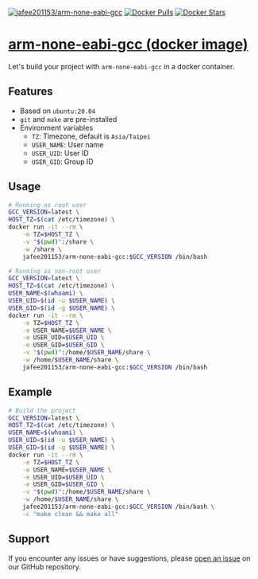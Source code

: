 [![jafee201153/arm-none-eabi-gcc](https://github.com/leoli0605/docker-arm-none-eabi-gcc/actions/workflows/publish.yml/badge.svg)](https://github.com/leoli0605/docker-arm-none-eabi-gcc/actions/workflows/publish.yml)
[![Docker Pulls](https://img.shields.io/docker/pulls/jafee201153/arm-none-eabi-gcc.svg)](https://hub.docker.com/r/jafee201153/arm-none-eabi-gcc/)
[![Docker Stars](https://img.shields.io/docker/stars/jafee201153/arm-none-eabi-gcc.svg)](https://hub.docker.com/r/jafee201153/arm-none-eabi-gcc/)

# [arm-none-eabi-gcc (docker image)](https://hub.docker.com/r/jafee201153/arm-none-eabi-gcc)

Let's build your project with `arm-none-eabi-gcc` in a docker container.

## Features

- Based on `ubuntu:20.04`
- `git` and `make` are pre-installed
- Environment variables
  - `TZ`: Timezone, default is `Asia/Taipei`
  - `USER_NAME`: User name
  - `USER_UID`: User ID
  - `USER_GID`: Group ID

## Usage

```bash
# Running as root user
GCC_VERSION=latest \
HOST_TZ=$(cat /etc/timezone) \
docker run -it --rm \
    -e TZ=$HOST_TZ \
    -v "$(pwd)":/share \
    -w /share \
    jafee201153/arm-none-eabi-gcc:$GCC_VERSION /bin/bash
```

```bash
# Running as non-root user
GCC_VERSION=latest \
HOST_TZ=$(cat /etc/timezone) \
USER_NAME=$(whoami) \
USER_UID=$(id -u $USER_NAME) \
USER_GID=$(id -g $USER_NAME) \
docker run -it --rm \
    -e TZ=$HOST_TZ \
    -e USER_NAME=$USER_NAME \
    -e USER_UID=$USER_UID \
    -e USER_GID=$USER_GID \
    -v "$(pwd)":/home/$USER_NAME/share \
    -w /home/$USER_NAME/share \
    jafee201153/arm-none-eabi-gcc:$GCC_VERSION /bin/bash
```

## Example

```bash
# Build the project
GCC_VERSION=latest \
HOST_TZ=$(cat /etc/timezone) \
USER_NAME=$(whoami) \
USER_UID=$(id -u $USER_NAME) \
USER_GID=$(id -g $USER_NAME) \
docker run -it --rm \
    -e TZ=$HOST_TZ \
    -e USER_NAME=$USER_NAME \
    -e USER_UID=$USER_UID \
    -e USER_GID=$USER_GID \
    -v "$(pwd)":/home/$USER_NAME/share \
    -w /home/$USER_NAME/share \
    jafee201153/arm-none-eabi-gcc:$GCC_VERSION /bin/bash \
    -c "make clean && make all"
```

## Support

If you encounter any issues or have suggestions, please [open an issue](https://github.com/leoli0605/docker-arm-none-eabi-gcc/issues) on our GitHub repository.
